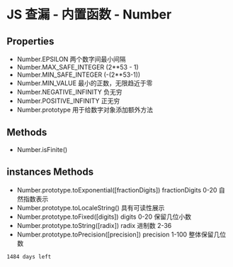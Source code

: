 # JS 查漏 - 内置函数 - Number

## Properties

* Number.EPSILON 两个数字间最小间隔
* Number.MAX_SAFE_INTEGER (2**53 - 1)
* Number.MIN_SAFE_INTEGER (-(2**53-1))
* Number.MIN_VALUE 最小的正数，无限趋近于零
* Number.NEGATIVE_INFINITY 负无穷
* Number.POSITIVE_INFINITY 正无穷
* Number.prototype 用于给数字对象添加额外方法

## Methods

* Number.isFinite()

## instances Methods
* Number.prototype.toExponential([fractionDigits]) fractionDigits 0-20 自然指数表示
* Number.prototype.toLocaleString() 具有可读性展示
* Number.prototype.toFixed([digits]) digits 0-20 保留几位小数
* Number.prototype.toString([radix]) radix 进制数 2-36
* Number.prototype.toPrecision([precision]) precision 1-100 整体保留几位数


`1484 days left`

